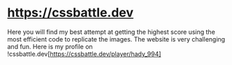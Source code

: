 # https://cssbattle.dev
Here you will find my best attempt at getting the highest score using the most efficient code to replicate the images.
The website is very challenging and fun.
Here is my profile on !cssbattle.dev[https://cssbattle.dev/player/hady_994]
